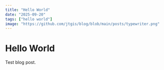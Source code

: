 ```yaml
---
title: "Hello World"
date: "2025-09-20"
tags: ["hello world"]
image: "https://github.com/jtgis/blog/blob/main/posts/typewriter.png"
---
```


# Hello World

Test blog post.
